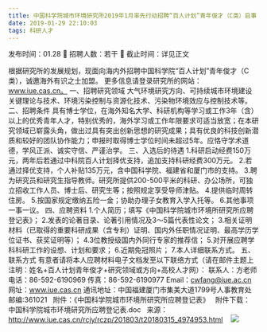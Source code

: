 ```yaml
---
title: 中国科学院城市环境研究所2019年1月率先行动招聘“百人计划”青年俊才（C类）启事
date: 2019-01-29 22:10:03
tags: 科研人才
---
```

发布时间：01.28   🌟   招聘人数：若干   🌈   截止时间：详见正文
<!-- more -->

根据研究所的发展规划，现面向海内外招聘中国科学院“百人计划”青年俊才（C类），诚邀海外有识之士加盟。
更多信息请登录研究所的网站：www.iue.cas.cn。
一、招聘研究领域
大气环境研究方向、可持续城市环境建设关键理论与技术、环境污染控制与资源化技术、污染物环境效应与控制技术等。
二、招聘条件
具有博士学位，在海外知名大学、科研机构等学习或工作3年（含）以上的优秀青年人才，特别优秀的，海外学习或工作年限要求可适当放宽；在本研究领域已崭露头角，做出过具有突出创新思想的研究成果；具有优良的科技创新潜质和较好的团队协作能力；申报时取得博士学位时间未超过5年。应恪守学术道德，学风正派、诚实守信、严谨治学。
三、入选后的待遇
1.科研启动经费150万元，两年后若通过中科院百人计划择优支持，追加支持科研经费300万元。
2.若通过择优支持，个人补贴135万元，含中国科学院、福建省和厦门市的支持。
3.聘为研究员和研究生指导教师。研究所提供200-500平米的科研、办公场所，可独立招收工作人员、博士后、研究生等；按照规定享受导师津贴。
4.提供临时周转住房。
5.按国家规定缴纳五险一金；协助办理子女教育入学入托等。
6.其他事项一事一议。
四、应聘资料
1.个人简历；填写《中国科学院城市环境所研究所应聘登记表》；
2.发表的论著目录、论著引用情况及3～5篇代表性论文；
3.相关证明材料（已取得的重要科研成果（含专利）证明、国内外任职情况证明、最高学历学位证书、获奖证明等）；
4.3位教授级国内外同行专家的推荐信；
5.对开展应聘学科科研工作的设想、计划和要求；
6.近期免冠照片；
7.本人详细联系方式。
五、联系方式
有意者请将本人应聘材料电子文档发至以下联络方式（请在邮件主题上注明：姓名+百人计划青年俊才+研究领域或方向+高校人才网）：
联系人：方老师
电话：86-592-6190969
传真：86-592-6190977
Email：cwfang@iue.ac.cn
网址：www.iue.cas.cn
通讯地址：中国福建厦门市集美大道1799号人事教育处
邮编:361021
 
附件：《中国科学院城市环境所研究所应聘登记表》
 
附件下载：
中国科学院城市环境研究所应聘登记表.doc
 
来源：
http://www.iue.cas.cn/rcjy/rczp/201803/t20180315_4974953.html
 
 ![](https://cdn.weiweiblog.cn/20181015134814.png)